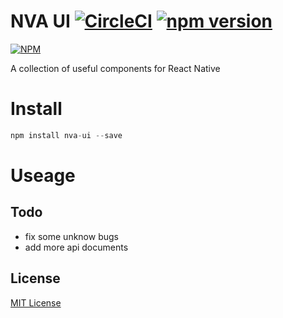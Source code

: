 NVA UI [![CircleCI](https://circleci.com/gh/ali322/nva-ui.svg?style=svg)](https://circleci.com/gh/ali322/nva-ui) [![npm version](https://badge.fury.io/js/nva-ui.svg)](https://badge.fury.io/js/nva-ui)
===
[![NPM](https://nodei.co/npm/nva-ui.png)](https://nodei.co/npm/nva-ui/)

A collection of useful components for React Native

Install
===

```javascript
npm install nva-ui --save
```

Useage
===

## Todo

- fix some unknow bugs
- add more api documents


## License

[MIT License](http://en.wikipedia.org/wiki/MIT_License)